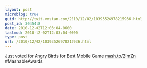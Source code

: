 ```yaml
---
layout: post
microblog: true
guid: http://twit.vmstan.com/2010/12/02/10393526978215936.html
post_id: 3045418
date: 2010-12-02T12:03:04-0600
lastmod: 2010-12-02T12:03:04-0600
type: post
url: /2010/12/02/10393526978215936.html
---
```

Just voted for Angry Birds for Best Mobile Game [mash.to/2ImZn](http://mash.to/2ImZn) #MashableAwards
